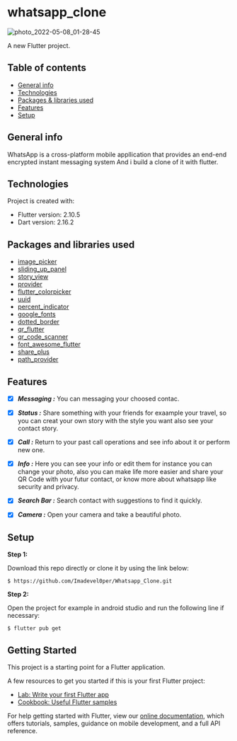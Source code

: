 # whatsapp_clone
![photo_2022-05-08_01-28-45](https://user-images.githubusercontent.com/105076786/167277988-100ff3be-1d6f-4b4a-ba5b-1a6c6c93fe82.jpg)

A new Flutter project.

## Table of contents
* [General info](#general-info)
* [Technologies](#technologies)
* [Packages & libraries used](#packages-and-libraries-used)
* [Features](#features)
* [Setup](#setup)

## General info

WhatsApp is a cross-platform mobile appllication that provides an end-end encrypted instant messaging system And i build a clone of it with flutter.

## Technologies

Project is created with:
* Flutter version:  2.10.5
* Dart version: 2.16.2

## Packages and libraries used

* [image_picker](https://pub.dev/packages/image_picker)
* [sliding_up_panel](https://pub.dev/packages/sliding_up_panel)
* [story_view](https://pub.dev/packages/story_view)
* [provider](https://pub.dev/packages/provider)
* [flutter_colorpicker](https://pub.dev/packages/flutter_colorpicker)
* [uuid](https://pub.dev/packages/uuid)
* [percent_indicator](https://pub.dev/packages/percent_indicator)
* [google_fonts](https://pub.dev/packages/google_fonts)
* [dotted_border](https://pub.dev/packages/dotted_border)
* [qr_flutter](https://pub.dev/packages/qr_flutter)
* [qr_code_scanner](https://pub.dev/packages/qr_code_scanner)
* [font_awesome_flutter](https://pub.dev/packages/font_awesome_flutter)
* [share_plus](https://pub.dev/packages/share_plus)
* [path_provider](https://pub.dev/packages/path_provider)

## Features

- [x] ***Messaging :*** You can messaging your choosed contac.

- [x] ***Status :*** Share something with your friends for exaample your travel, so you can creat your own story with the style you want also see your contact story.

- [x] ***Call :*** Return to your past call operations and see info about it or perform new one. 

- [x] ***Info :*** Here you can see your info or edit them for instance you can change your photo, also you can make life more easier and share your QR Code with your futur contact, or know more about whatsapp like security and privacy.

- [x] ***Search Bar :*** Search contact with suggestions to find it quickly.

- [x] ***Camera :*** Open your camera and take a beautiful photo.  

## Setup

**Step 1:**

Download this repo directly or clone it by using the link below:

```
$ https://github.com/Imadevel0per/Whatsapp_Clone.git
```

**Step 2:**

Open the project for example in android studio and run the following line if necessary:

```
$ flutter pub get 
```


## Getting Started

This project is a starting point for a Flutter application.

A few resources to get you started if this is your first Flutter project:

- [Lab: Write your first Flutter app](https://flutter.dev/docs/get-started/codelab)
- [Cookbook: Useful Flutter samples](https://flutter.dev/docs/cookbook)

For help getting started with Flutter, view our
[online documentation](https://flutter.dev/docs), which offers tutorials,
samples, guidance on mobile development, and a full API reference.
